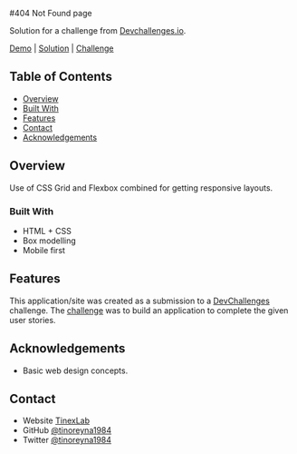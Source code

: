 #404 Not Found page

Solution for a challenge from [Devchallenges.io](http://devchallenges.io).

[Demo](https://tino-devchallenges-01.netlify.app) | 
[Solution](https://github.com/tinoreyna1984/devchallenges-01) | 
[Challenge](https://devchallenges.io/challenges/hhmesazsqgKXrTkYkt0U)

<!-- TABLE OF CONTENTS -->

## Table of Contents

- [Overview](#overview)
- [Built With](#built-with)
- [Features](#features)
- [Contact](#contact)
- [Acknowledgements](#acknowledgements)

## Overview

Use of CSS Grid and Flexbox combined for getting responsive layouts.

### Built With

- HTML + CSS
- Box modelling
- Mobile first

## Features

This application/site was created as a submission to a [DevChallenges](https://devchallenges.io/challenges) challenge. The [challenge](https://devchallenges.io/challenges/hhmesazsqgKXrTkYkt0U) was to build an application to complete the given user stories.

## Acknowledgements

- Basic web design concepts.

## Contact

- Website [TinexLab](https://tinexlab.vercel.app)
- GitHub [@tinoreyna1984](https://github.com/tinoreyna1984)
- Twitter [@tinoreyna1984](https://twitter.com/tinoreyna1984)
